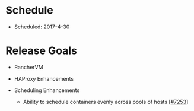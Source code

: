 # Schedule

* Scheduled: 2017-4-30

# Release Goals

* RancherVM

* HAProxy Enhancements

* Scheduling Enhancements
  * Ability to schedule containers evenly across pools of hosts [[#7253](https://github.com/rancher/rancher/issues/7253)]

 